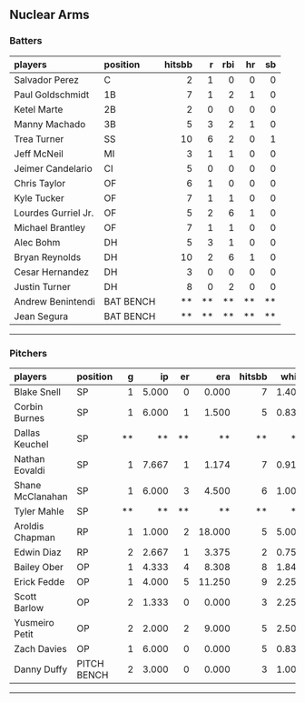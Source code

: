 ## Nuclear Arms

### Batters

 
|players             |position  | hitsbb|  r| rbi| hr| sb| 
|:-------------------|:---------|------:|--:|---:|--:|--:| 
|Salvador Perez      |C         |      2|  1|   0|  0|  0| 
|Paul Goldschmidt    |1B        |      7|  1|   2|  1|  0| 
|Ketel Marte         |2B        |      2|  0|   0|  0|  0| 
|Manny Machado       |3B        |      5|  3|   2|  1|  0| 
|Trea Turner         |SS        |     10|  6|   2|  0|  1| 
|Jeff McNeil         |MI        |      3|  1|   1|  0|  0| 
|Jeimer Candelario   |CI        |      5|  0|   0|  0|  0| 
|Chris Taylor        |OF        |      6|  1|   0|  0|  0| 
|Kyle Tucker         |OF        |      7|  1|   1|  0|  0| 
|Lourdes Gurriel Jr. |OF        |      5|  2|   6|  1|  0| 
|Michael Brantley    |OF        |      7|  1|   1|  0|  0| 
|Alec Bohm           |DH        |      5|  3|   1|  0|  0| 
|Bryan Reynolds      |DH        |     10|  2|   6|  1|  0| 
|Cesar Hernandez     |DH        |      3|  0|   0|  0|  0| 
|Justin Turner       |DH        |      8|  0|   2|  0|  0| 
|Andrew Benintendi   |BAT BENCH |     **| **|  **| **| **| 
|Jean Segura         |BAT BENCH |     **| **|  **| **| **| 


* * *

### Pitchers

 
|players          |position    |  g|    ip| er|    era| hitsbb|  whip| so|  w| sv| 
|:----------------|:-----------|--:|-----:|--:|------:|------:|-----:|--:|--:|--:| 
|Blake Snell      |SP          |  1| 5.000|  0|  0.000|      7| 1.400|  5|  1|  0| 
|Corbin Burnes    |SP          |  1| 6.000|  1|  1.500|      5| 0.833|  7|  0|  0| 
|Dallas Keuchel   |SP          | **|    **| **|     **|     **|    **| **| **| **| 
|Nathan Eovaldi   |SP          |  1| 7.667|  1|  1.174|      7| 0.913|  6|  1|  0| 
|Shane McClanahan |SP          |  1| 6.000|  3|  4.500|      6| 1.000|  7|  1|  0| 
|Tyler Mahle      |SP          | **|    **| **|     **|     **|    **| **| **| **| 
|Aroldis Chapman  |RP          |  1| 1.000|  2| 18.000|      5| 5.000|  2|  1|  0| 
|Edwin Diaz       |RP          |  2| 2.667|  1|  3.375|      2| 0.750|  3|  1|  1| 
|Bailey Ober      |OP          |  1| 4.333|  4|  8.308|      8| 1.846|  2|  0|  0| 
|Erick Fedde      |OP          |  1| 4.000|  5| 11.250|      9| 2.250|  1|  0|  0| 
|Scott Barlow     |OP          |  2| 1.333|  0|  0.000|      3| 2.250|  2|  0|  0| 
|Yusmeiro Petit   |OP          |  2| 2.000|  2|  9.000|      5| 2.500|  0|  0|  0| 
|Zach Davies      |OP          |  1| 6.000|  0|  0.000|      5| 0.833|  4|  1|  0| 
|Danny Duffy      |PITCH BENCH |  2| 3.000|  0|  0.000|      3| 1.000|  5|  0|  0| 


* * *


